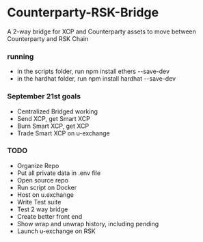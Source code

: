# Counterparty-RSK-Bridge
A 2-way bridge for XCP and Counterparty assets to move between Counterparty and RSK Chain

### running

* in the scripts folder, run npm install ethers --save-dev
* in the hardhat folder, run npm install hardhat --save-dev
### September 21st goals
* Centralized Bridged working
* Send XCP, get Smart XCP
* Burn Smart XCP, get XCP
* Trade Smart XCP on u-exchange

### TODO

* Organize Repo
* Put all private data in .env file
* Open source repo
* Run script on Docker
* Host on u.exchange
* Write Test suite
* Test 2 way bridge
* Create better front end
* Show wrap and unwrap history, including pending
* Launch u-exchange on RSK
